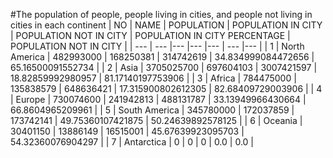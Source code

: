 #The population of people, people living in cities, and people not living in cities in each continent
| NO | NAME | POPULATION | POPULATION IN CITY | POPULATION NOT IN CITY | POPULATION IN CITY PERCENTAGE | POPULATION NOT IN CITY |
| --- | --- |--- |--- |--- | --- |--- |
| 1 | North America | 482993000 | 168250381 | 314742619 | 34.834999084472656 | 65.16500091552734 |
| 2 | Asia | 3705025700 | 697604103 | 3007421597 | 18.82859992980957 | 81.17140197753906 |
| 3 | Africa | 784475000 | 135838579 | 648636421 | 17.315900802612305 | 82.68409729003906 |
| 4 | Europe | 730074600 | 241942813 | 488131787 | 33.13949966430664 | 66.8604965209961 |
| 5 | South America | 345780000 | 172037859 | 173742141 | 49.75360107421875 | 50.24639892578125 |
| 6 | Oceania | 30401150 | 13886149 | 16515001 | 45.67639923095703 | 54.32360076904297 |
| 7 | Antarctica | 0 | 0 | 0 | 0.0 | 0.0 |
